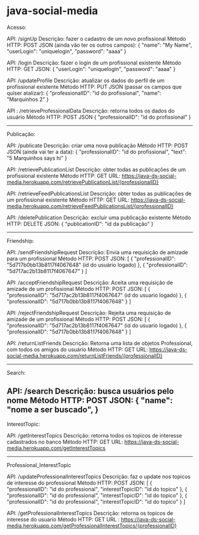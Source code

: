 # java-social-media

Acesso:

API: /signUp
Descrição: fazer o cadastro de um novo profissional
Método HTTP: POST
JSON (ainda vão ter os outros campos):
{
    "name": "My Name",
    "userLogin": "uniquelogin",
    "password": "aaaa"
}

API: /login
Descrição: fazer o login de um profissional existente
Método HTTP: GET
JSON:
{
    "userLogin": "uniquelogin",
    "password": "aaaa"
}

API: /updateProfile
Descrição: atualizar os dados do perfil de um profissional existente
Método HTTP: PUT
JSON (passar os campos que quiser atalizar):
{
    "professionalID": "id do profissional",
    "name": "Marquinhos 2"
}

API : /retrieveProfessionalData
Descrição: retorna todos os dados do usuário
Método HTTP: POST
JSON
{
    "professionalID": "id do profissional"
}

-------------------------------

Publicação:

API: /publicate
Descrição: criar uma nova publicação
Método HTTP: POST
JSON (ainda vai ter a data):
{
    "professionalID": "id do profissional",
    "text": "5 Marquinhos says hi"
}

API: /retrievePublicationList
Descrição: obter todas as publicações de um profissional existente
Método HTTP: GET
URL: https://java-ds-social-media.herokuapp.com/retrievePublicationList/{professionalID}

API: /retrieveFeedPublicationsList
Descrição: obter todas as publicações de um profissional existente
Método HTTP: GET
URL: https://java-ds-social-media.herokuapp.com/retrieveFeedPublicationsList/{professionalID}

API: /deletePublication
Descrição: excluir uma publicação existente
Método HTTP: DELETE
JSON:
{
    "publicationID": "id da publicação"
}

-------------------------------

Friendship:

API: /sendFriendshipRequest
Descrição: Envia uma requisição de amizade para um profissional
Método HTTP: POST
JSON:
[
    {
        "professionalID": "5d717b0bb13b8117f4067648" (id do usuário logado)
    },
    {
        "professionalID": "5d717ac2b13b8117f4067647" 
    }
]

API: /acceptFriendshipRequest
Descrição: Aceita uma requisição de amizade de um profissional
Método HTTP: POST
JSON:
[
    {
        "professionalID": "5d717ac2b13b8117f4067647" (id do usuario logado)
    },
    {
        "professionalID": "5d717b0bb13b8117f4067648"
    }
]

API: /rejectFriendshipRequest
Descrição: Rejeita uma requisição de amizade de um profissional
Método HTTP: POST
JSON:
[
    {
        "professionalID": "5d717ac2b13b8117f4067647" (id do usuario logado)
    },
    {
        "professionalID": "5d717b0bb13b8117f4067648"
    }
]

API: /returnListFriends
Descrição: Retorna uma lista de objetos Professional, com todos os amigos do usuário
Método HTTP: GET
URL: https://java-ds-social-media.herokuapp.com/returnListFriends/{professionalID}


-------------------------------

Search:

API: /search
Descrição: busca usuários pelo nome
Método HTTP: POST
JSON:
{
    "name": "nome a ser buscado",
}
----------------------------------

InterestTopic:

API: /getInterestTopics
Descrição: retorna todos os topicos de interesse cadastrados no banco
Método HTTP: GET
URL: https://java-ds-social-media.herokuapp.com/getInterestTopics

----------------------------------

Professional_InterestTopic

API: /updateProfessionalInterestTopics
Descrição: faz o update nos topicos de interesse do professional
Método HTTP: POST
JSON:
[
    {
        "professionalID": "id do professional",
        "interestTopicID": "id do topico"
    },
    {
        "professionalID": "id do professional",
        "interestTopicID": "id do topico"
    },
    {
        "professionalID": "id do professional",
        "interestTopicID": "id do topico"
    }
]

API: /getProfessionalInterestTopics
Descrição: retorna os topicos de interesse do usuario
Método HTTP: GET
URL : https://java-ds-social-media.herokuapp.com/getProfessionalInterestTopics/{professionalID}


